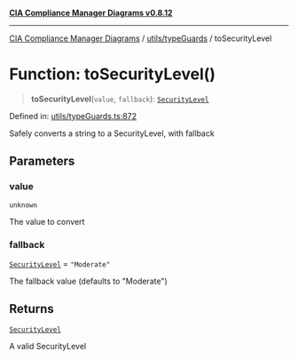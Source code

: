[**CIA Compliance Manager Diagrams v0.8.12**](../../../README.md)

***

[CIA Compliance Manager Diagrams](../../../modules.md) / [utils/typeGuards](../README.md) / toSecurityLevel

# Function: toSecurityLevel()

> **toSecurityLevel**(`value`, `fallback`): [`SecurityLevel`](../../../types/cia/type-aliases/SecurityLevel.md)

Defined in: [utils/typeGuards.ts:872](https://github.com/Hack23/cia-compliance-manager/blob/e7811142a771ec75716a7ce3a0d60f18cb91cd06/src/utils/typeGuards.ts#L872)

Safely converts a string to a SecurityLevel, with fallback

## Parameters

### value

`unknown`

The value to convert

### fallback

[`SecurityLevel`](../../../types/cia/type-aliases/SecurityLevel.md) = `"Moderate"`

The fallback value (defaults to "Moderate")

## Returns

[`SecurityLevel`](../../../types/cia/type-aliases/SecurityLevel.md)

A valid SecurityLevel
